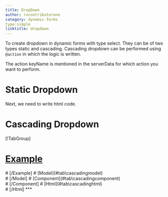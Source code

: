 ```yaml
---
title: DropDown
author: rxcontributorone
category: dynamic-forms
type:simple
linktitle: dropdown
---
```


To create dropdown in dynamic forms with type select. They can be of two types static and cascading.
Cascading dropdown can be performed using `@action` in which the logic is written.

The action keyName is mentioned in the serverData for which action you want to perform.

# Static Dropdown
<div component="app-code" key="DropDown-static-component"></div> 
Next, we need to write html code.
<div component="app-code" key="DropDown-static-html"></div> 
<div component="app-example-runner" ref-component="app-dropdown-static"></div>

# Cascading Dropdown
<div component="app-tabs" key="cascading"></div>

[!TabGroup]
# [Example](#tab\cascadingexample)
<div component="app-example-runner" ref-component="app-dropdown-cascading"></div>
# [/Example]
# [Model](#tab\cascadingmodel)
<div component="app-code" key="DropDown-cascading-model"></div> 
# [/Model]
# [Component](#tab\cascadingcomponent)
<div component="app-code" key="DropDown-cascading-component"></div> 
# [/Component]
# [Html](#tab\cascadinghtml)
<div component="app-code" key="DropDown-cascading-html"></div> 
# [/Html]
***


